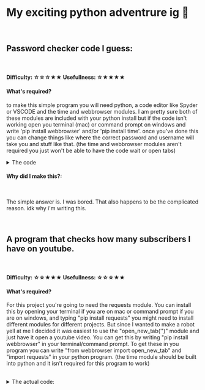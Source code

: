 <h1> My exciting python adventrure ig 🐍</h1> <br> 
<h2> Password checker code I guess: </h2> <br> 
<h4> Difficulty: ☆☆☆★★ Usefullness: ☆★★★★ </h4>
<h4> What's required? </h4> 
<p> to make this simple program you will need python, a code editor like Spyder or VSCODE and the time and webbrowser modules. I am pretty sure both of these modules are included with your python install but if the code isn't working open you terminal (mac) or command prompt on windows and write 'pip install webbrowser' and/or 'pip install time'. once you've done this you can change things like where the correct password and username will take you and stuff like that. (the time and webbrowser modules aren't required you just won't be able to have the code wait or open tabs) </p>  

<details><summary>The code</summary> 

```python

from webbrowser import open_new_tab 
import time 

print ('If you ever have any questions or need assistance type "help" in the console')

Userstatus = input('Are you a new user? ')
if Userstatus == 'yes':
    while True:
            Username = input('Create username: ') 
            Password = input ('Create password: ')
            yes = input ('Is this correct? ')
            if yes == 'yes':
                break
    lenofuser = len(Username)
    lenofpass = len(Password)
    Userstatus = 'no'
    print('Username: ', '*' * lenofuser)
    print('password: ','*' * lenofpass)
    time.sleep(1)
    print()
    print('Username and password sucsessfully created! ')
    print ()
    time.sleep(0.8)
elif Userstatus == 'no':
    Username = ''
    Password = ''
    print ("Now let's get you logged in!")
while True: 
        Username2 = input('Enter username: ')
        if Username2 == Username: 
            break 
        elif Username2 == 'help':
            print (), print('Keep Coping bozo')
        elif Username2 != Username: 
            print ('Wrong username. Please try again')
while True: 
        Password2 = input('Enter password: ')
        if Password2 == Password:
            break 
        elif Password2 == 'help':
             print(), print('Keep Coping bozo')
        elif Password2 != Password: 
            print('Wrong password. Please try again')
time.sleep (0.8)
print ()
print ('Checking Username and Password one last time. Please wait')  
time.sleep(0.8)
print()     
print('Permission Granted!')
print ()
open_new_tab('https://github.com/Liamsimp69420/liamsimp69420/blob/main/README.md')

```
    
</details>
<h4> Why did I make this?: </h3> <br>
<p> The simple answer is. I was bored. That also happens to be the complicated reason. idk why i'm writing this.</p> 
<br> 
<h2> A program that checks how many subscribers I have on youtube. </h2> <br>
<h4> Difficulty: ☆☆★★★ Usefullness: ☆☆☆★★ </h4> 
<h4> What's required? </h4> 
<p> For this project you're going to need the requests module. You can install this by opening your terminal if you are on mac or command prompt if you are on windows, and typing "pip install requests" you might need to install different modules for different projects. But since I wanted to make a robot yell at me I decided it was easiest to use the "open_new_tab('')" module and just have it open a youtube video. You can get this by writing "pip install webbrowser"  in your terminal/command prompt. To get these in you program you can write "from webbrowser import open_new_tab" and "import requests"  in your python program. (the time module should be built into python and it isn't required for this program to work)</p> 
<br> 
<details> <summary> The actual code: </summary>

```python 

import requests 
import time  
from webbrowser import open_new_tab 
Subscribers=0

while True: 
#the while loop makes the program run automatically 
    r = requests.get('https://www.youtube.com/channel/UCsgji3te_hJpwZXy_cbO0Bg') 
#requests.get pulls the html code from my youtube channel
    s = ((r.text).split('subscriberCountText')[1])
#Here I am splitting the html just before it shows my subscriber count. 
    t = (s.split('subscribers"}},"simpleText"')[0])
#and here I am splitting right after the subscriber count in the html. 
    Subcheck = Subscribers
    Subscribers = (t.split('":{"accessibility":{"accessibilityData":{"label":"')[1])
    s1 =int(Subscribers)
    s2 =int(Subcheck)
    print('Sub Count: ', Subscribers) 
    if (s2 < s1): 
        open_new_tab('https://docs.google.com/document/d/1XEuEUQB682Uo3aC2_Gx2Qs2Z0dCl_PuP8AygG6Z4I-w/edit') 
    time.sleep(60) 
#the code automatically repeats every 60 seconds. 
    
```
                 
                 </details>
    
<h4> Why did I make this?: </h4> 
<p> I made this code/guide because when I wanted to do this there were no guides that didn't require an api/100's of python modules and lines of code. I making this so that hopefully someone who needs this can use it. </p>
